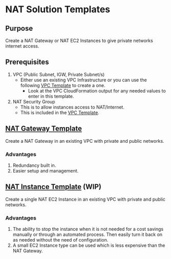 # NAT Solution Templates

## Purpose
Create a NAT Gateway or NAT EC2 Instances to give private networks internet access.

## Prerequisites
1. VPC (Public Subnet, IGW, Private Subnet/s)
    * Either use an existing VPC Infrastructure or you can use the following [VPC Template](https://github.com/stelligent/cloudformation_templates/blob/master/infrastructure/vpc/vpc.template) to create a one.
        * Look at the VPC CloudFormation output for any needed values to enter in this template.
2. NAT Security Group
    * This is to allow instances access to NAT/Internet.
    * This is included in the [VPC Template](https://github.com/stelligent/cloudformation_templates/blob/master/infrastructure/vpc/vpc.template).

## [NAT Gateway Template](https://github.com/stelligent/cloudformation_templates/blob/master/infrastructure/nat/nat-gateway.template)
Create a NAT Gateway in an existing VPC with private and public networks.

### Advantages
1. Redundancy built in.
2. Easier setup and management.

## [NAT Instance Template](https://github.com/stelligent/cloudformation_templates/blob/master/infrastructure/nat/nat-instance.template) (WIP)
Create a single NAT EC2 Instance in an existing VPC with private and public networks.

### Advantages
1. The ability to stop the instance when it is not needed for a cost savings manually or through an automated process. Then easily turn it back on as needed without the need of configuration.
2. A small EC2 Instance type can be used which is less expensive than the NAT Gateway.
